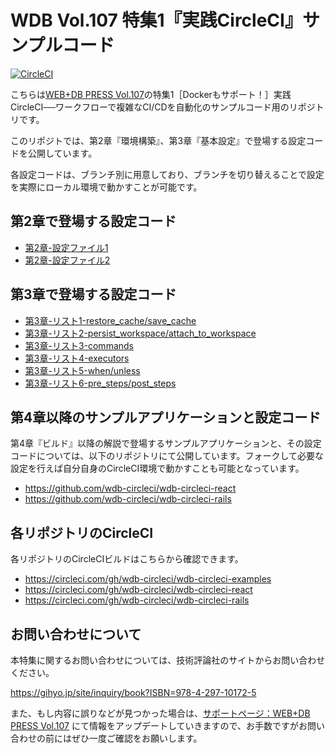 # WDB Vol.107 特集1『実践CircleCI』サンプルコード

[![CircleCI](https://circleci.com/gh/wdb-circleci/wdb-circleci-examples.svg?style=svg)](https://circleci.com/gh/wdb-circleci/wdb-circleci-examples)

こちらは[WEB+DB PRESS Vol.107](https://gihyo.jp/magazine/wdpress/archive/2018/vol107)の特集1［Dockerもサポート！］実践CircleCI──ワークフローで複雑なCI/CDを自動化のサンプルコード用のリポジトリです。

このリポジトでは、第2章『環境構築』、第3章『基本設定』で登場する設定コードを公開しています。

各設定コードは、ブランチ別に用意しており、ブランチを切り替えることで設定を実際にローカル環境で動かすことが可能です。

## 第2章で登場する設定コード

- [第2章-設定ファイル1](https://github.com/wdb-circleci/wdb-circleci-examples/tree/%E7%AC%AC2%E7%AB%A0-%E8%A8%AD%E5%AE%9A%E3%83%95%E3%82%A1%E3%82%A4%E3%83%AB1)
- [第2章-設定ファイル2](https://github.com/wdb-circleci/wdb-circleci-examples/tree/%E7%AC%AC2%E7%AB%A0-%E8%A8%AD%E5%AE%9A%E3%83%95%E3%82%A1%E3%82%A4%E3%83%AB2)

## 第3章で登場する設定コード

- [第3章-リスト1-restore_cache/save_cache](https://github.com/wdb-circleci/wdb-circleci-examples/tree/%E7%AC%AC3%E7%AB%A0-%E3%83%AA%E3%82%B9%E3%83%881-restore_cache/save_cache)
- [第3章-リスト2-persist_workspace/attach_to_workspace](https://github.com/wdb-circleci/wdb-circleci-examples/tree/%E7%AC%AC3%E7%AB%A0-%E3%83%AA%E3%82%B9%E3%83%882-persist_workspace/attach_to_workspace)
- [第3章-リスト3-commands](https://github.com/wdb-circleci/wdb-circleci-examples/tree/%E7%AC%AC3%E7%AB%A0-%E3%83%AA%E3%82%B9%E3%83%883-commands)
- [第3章-リスト4-executors](https://github.com/wdb-circleci/wdb-circleci-examples/tree/%E7%AC%AC3%E7%AB%A0-%E3%83%AA%E3%82%B9%E3%83%884-executors)
- [第3章-リスト5-when/unless](https://github.com/wdb-circleci/wdb-circleci-examples/tree/%E7%AC%AC3%E7%AB%A0-%E3%83%AA%E3%82%B9%E3%83%885-when/unless)
- [第3章-リスト6-pre_steps/post_steps](https://github.com/wdb-circleci/wdb-circleci-examples/tree/%E7%AC%AC3%E7%AB%A0-%E3%83%AA%E3%82%B9%E3%83%886-pre_steps/post_steps)

## 第4章以降のサンプルアプリケーションと設定コード

第4章『ビルド』以降の解説で登場するサンプルアプリケーションと、その設定コードについては、以下のリポジトリにて公開しています。フォークして必要な設定を行えば自分自身のCircleCI環境で動かすことも可能となっています。

- https://github.com/wdb-circleci/wdb-circleci-react
- https://github.com/wdb-circleci/wdb-circleci-rails


## 各リポジトリのCircleCI

各リポジトリのCircleCIビルドはこちらから確認できます。

- https://circleci.com/gh/wdb-circleci/wdb-circleci-examples
- https://circleci.com/gh/wdb-circleci/wdb-circleci-react
- https://circleci.com/gh/wdb-circleci/wdb-circleci-rails

## お問い合わせについて

本特集に関するお問い合わせについては、技術評論社のサイトからお問い合わせください。

https://gihyo.jp/site/inquiry/book?ISBN=978-4-297-10172-5

また、もし内容に誤りなどが見つかった場合は、[サポートページ：WEB+DB PRESS Vol.107](https://gihyo.jp/magazine/wdpress/archive/2018/vol107/support) にて情報をアップデートしていきますので、お手数ですがお問い合わせの前にはぜひ一度ご確認をお願いします。
